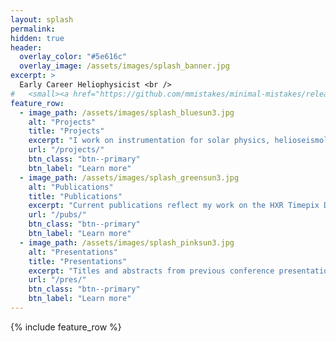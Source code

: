 ```yaml
---
layout: splash
permalink:
hidden: true
header:
  overlay_color: "#5e616c"
  overlay_image: /assets/images/splash_banner.jpg
excerpt: >
  Early Career Heliophysicist <br />
#   <small><a href="https://github.com/mmistakes/minimal-mistakes/releases/tag/4.24.0">Latest release v4.24.0</a></small>
feature_row:
  - image_path: /assets/images/splash_bluesun3.jpg
    alt: "Projects"
    title: "Projects"
    excerpt: "I work on instrumentation for solar physics, helioseismology, and aim to center DEIA principles in my work."
    url: "/projects/"
    btn_class: "btn--primary"
    btn_label: "Learn more"
  - image_path: /assets/images/splash_greensun3.jpg
    alt: "Publications"
    title: "Publications"
    excerpt: "Current publications reflect my work on the HXR Timepix Detectors and my interests in helioseismology."
    url: "/pubs/"
    btn_class: "btn--primary"
    btn_label: "Learn more"
  - image_path: /assets/images/splash_pinksun3.jpg
    alt: "Presentations"
    title: "Presentations"
    excerpt: "Titles and abstracts from previous conference presentations and posters can be found here."
    url: "/pres/"
    btn_class: "btn--primary"
    btn_label: "Learn more"      
---
```


{% include feature_row %}
